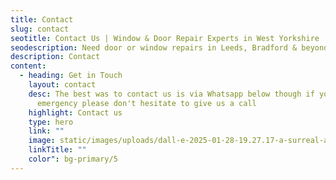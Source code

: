 ```yaml
---
title: Contact
slug: contact
seotitle: Contact Us | Window & Door Repair Experts in West Yorkshire
seodescription: Need door or window repairs in Leeds, Bradford & beyond? Contact The Door Surgeon today for expert service. Call now or fill out our contact form for a fast response.
description: Contact
content:
  - heading: Get in Touch
    layout: contact
    desc: The best was to contact us is via Whatsapp below though if you have an
      emergency please don't hesitate to give us a call
    highlight: Contact us
    type: hero
    link: ""
    image: static/images/uploads/dall-e-2025-01-28-19.27.17-a-surreal-and-professional-image-in-the-style-of-a-surgeon-operating-on-a-door-featuring-a-craftsman-in-a-surgical-operating-room-setting-carefully-r.webp
    linkTitle: ""
    color": bg-primary/5
---
```

